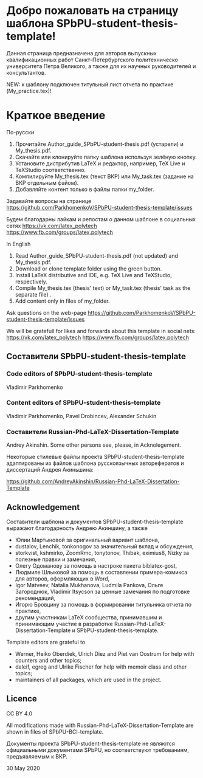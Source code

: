 ﻿# Добро пожаловать на страницу шаблона SPbPU-student-thesis-template!


Данная страница предназначена для авторов выпускных квалификационных работ Санкт-Петербургского политехническо университета Петра Великого, а также для их научных руководителей и консультантов. 

NEW: к шаблону подключен титульный лист отчета по практике (My_practice.tex)!


# Краткое введение

По-русски

1. Прочитайте Author_guide_SPbPU-student-thesis.pdf (устарели) и My_thesis.pdf.
2. Скачайте или клонируйте папку шаблона используя зелёную кнопку.
3. Установите дистрибутив LaTeX и редактор, например, TeX Live и TeXStudio соответственно.
4. Компилируйте My_thesis.tex (текст ВКР) или My_task.tex (задание на ВКР отдельным файом).  
5. Добавляйте контент только в файлы папки my_folder.  


Задавайте вопросы на странице https://github.com/ParkhomenkoV/SPbPU-student-thesis-template/issues

Будем благодарны лайкам и репостам о данном шаблоне в социальных сетях
https://vk.com/latex_polytech
https://www.fb.com/groups/latex.polytech


In English

1. Read Author_guide_SPbPU-student-thesis.pdf (not updated) and My_thesis.pdf.
2. Download or clone template folder using the green button.
3. Install LaTeX distributive and IDE, e.g. TeX Live and TeXStudio, respectively.
4. Compile My_thesis.tex (thesis' text) or My_task.tex (thesis' task as the separate file) .
5. Add content only in files of my_folder.   

Ask questions on the web-page https://github.com/ParkhomenkoV/SPbPU-student-thesis-template/issues

We will be gratefull for likes and forwards about this template in social nets:
https://vk.com/latex_polytech
https://www.fb.com/groups/latex.polytech

## Составители SPbPU-student-thesis-template

### Code editors of SPbPU-student-thesis-template

Vladimir Parkhomenko


### Content editors of SPbPU-student-thesis-template

Vladimir Parkhomenko,
Pavel Drobincev,
Alexander Schukin



### Составители Russian-Phd-LaTeX-Dissertation-Template

Andrey Akinshin. 
Some other persons see, please, in Acknolegement.

Некоторые стилевые файлы проекта SPbPU-student-thesis-template адаптированы из файлов шаблона русскоязычных авторефератов и диссертаций Андрея Акиньшина:

https://github.com/AndreyAkinshin/Russian-Phd-LaTeX-Dissertation-Template


## Acknowledgement


Составители шаблона и документов SPbPU-student-thesis-template выражают благодарность Андрею Акиншину, а также

- Юлии Мартыновой за оригинальный вариант шаблона,
- dustalov, Lenchik, tonkonogov за значительный вклад и обсуждения,
- storkvist, kshmirko, ZoomRmc, tonytonov, Thibak, eximius8, Nizky за полезные правки и замечания,
- Олегу Одоманову за помощь в настроке пакета biblatex-gost,
- Людмиле Шлыковой за помощь в составлении примера-комикса для авторов, оформляющих в Word,
- Igor Matveev, Natalia Mukhanova, Ludmila Pankova, Ольге Загороднюк, Vladimir Itsycson за ценные замечания по подготовке рекомендаций,
- Игорю Бровцину за помощь в формировании титульника отчета по практике,
- другим участникам LaTeX сообщества, принимавшим и принимающим участие в разработке Russian-Phd-LaTeX-Dissertation-Template и SPbPU-student-thesis-template.

Template editors are grateful to

- Werner, Heiko Oberdiek, Ulrich Diez and Piet van Oostrum for help with counters and other topics;
- daleif, egreg and Ulrike Fischer for help with memoir class and other topics;
- maintainers of all packages, which are used in the project.
 

## Licence

CC BY 4.0

All modifications made with Russian-Phd-LaTeX-Dissertation-Template are shown in files of SPbPU-BCI-template.


Документы проекта SPbPU-student-thesis-template не являются официальными документами SPbPU, но соответствуют требованиям, предъявляемым к ВКР. 

30 May 2020